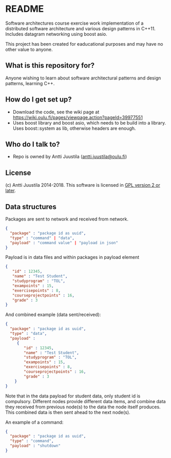 # README #

Software architectures course exercise work implementation of a distributed software architecture and various design patterns in C++11. Includes datagram networking using boost asio.

This project has been created for eaducational purposes and may have no other value to anyone.

## What is this repository for? ##

Anyone wishing to learn about software architectural patterns and design patterns, learning C++.

## How do I get set up? ##

* Download the code, see the wiki page at https://wiki.oulu.fi/pages/viewpage.action?pageId=39977551
* Uses boost library and boost asio, which needs to be build into a library. Uses boost::system as lib, otherwise headers are enough.

## Who do I talk to? ##

* Repo is owned by Antti Juustila (antti.juustila@oulu.fi)

## License ##

(c) Antti Juustila 2014-2018. This software is licensed in [GPL version 2 or later](https://opensource.org/licenses/gpl-2.0.php).

## Data structures

Packages are sent to network and received from network.

```JSON
{ 
  "package" : "package id as uuid",
  "type" : "command" | "data",
  "payload" : "command value" | "payload in json"
}
```

Payload is in data files and within packages in payload element

```JSON
{
   "id" : 12345,
   "name" : "Test Student",
   "studyprogram" : "TOL",
   "exampoints" : 15,
   "exercisepoints" : 8,
   "courseprojectpoints" : 16,
   "grade" : 3
}
```
And combined example (data sent/received):

```JSON
{ 
  "package" : "package id as uuid",
  "type" : "data",
  "payload" :
     {
        "id" : 12345,
        "name" : "Test Student",
        "studyprogram" : "TOL",
        "exampoints" : 15,
        "exercisepoints" : 8,
        "courseprojectpoints" : 16,
        "grade" : 3
    }
}
```

Note that in the data payload for student data, only student id is compulsory. Different nodes provide different data items, and combine data they received from previous node(s) to the data the node itself produces. This combined data is then sent ahead to the next node(s).

An example of a command:

```JSON
{
  "package" : "package id as uuid",
  "type" : "command",
  "payload" : "shutdown"
}
```
